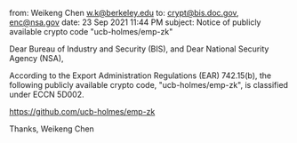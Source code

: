 from: Weikeng Chen <w.k@berkeley.edu>
to: crypt@bis.doc.gov, enc@nsa.gov
date: 23 Sep 2021 11:44 PM
subject: Notice of publicly available crypto code "ucb-holmes/emp-zk"

Dear Bureau of Industry and Security (BIS), and Dear National Security
Agency (NSA),

According to the Export Administration Regulations (EAR) 742.15(b), the
following publicly available crypto code, "ucb-holmes/emp-zk",
    is classified under ECCN 5D002.

https://github.com/ucb-holmes/emp-zk

Thanks,
Weikeng Chen
